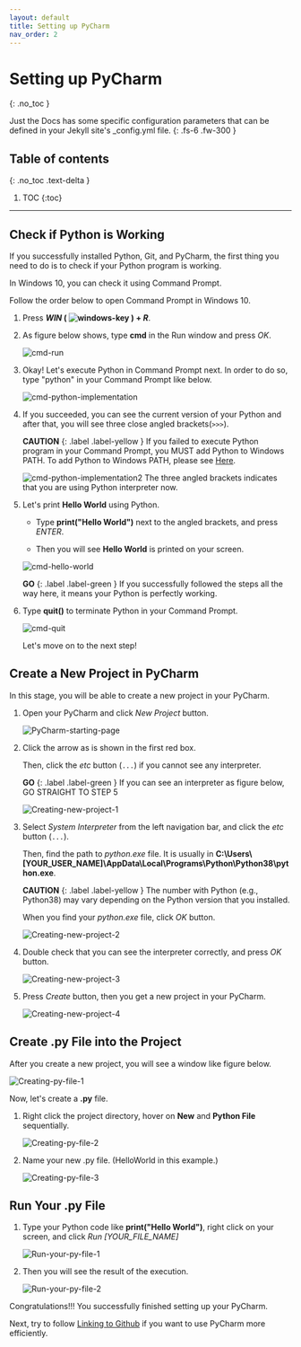 ```yaml
---
layout: default
title: Setting up PyCharm
nav_order: 2
---
```


# Setting up PyCharm
{: .no_toc }


Just the Docs has some specific configuration parameters that can be defined in your Jekyll site's _config.yml file.
{: .fs-6 .fw-300 }

## Table of contents
{: .no_toc .text-delta }

1. TOC
{:toc}

---

## Check if Python is Working
If you successfully installed Python, Git, and PyCharm, the first thing you need to do is to check if your Python program is working.

In Windows 10, you can check it using Command Prompt.

Follow the order below to open Command Prompt in Windows 10.
1. Press ***WIN* ( ![windows-key](https://github.com/harryseo1992/Pycharm-For-Dummies/blob/gh-pages/assets/images/windows_logo.png?raw=true "windows key") ) + *R***.

2. As figure below shows, type **cmd** in the Run window and press *OK*.

    ![cmd-run](https://github.com/harryseo1992/Pycharm-For-Dummies/blob/gh-pages/assets/images/run_cmd.png?raw=true "Run cmd")

3. Okay! Let's execute Python in Command Prompt next. In order to do so, type "python" in your Command Prompt like below.

    ![cmd-python-implementation](https://github.com/harryseo1992/Pycharm-For-Dummies/blob/gh-pages/assets/images/1.cmd_python_implementation.png?raw=true "Python implementation in cmd")

4. If you succeeded, you can see the current version of your Python and after that, you will see three close angled brackets(```>>>```).

    **CAUTION**
    {: .label .label-yellow }
        If you failed to execute Python program in your Command Prompt, you MUST add Python to Windows PATH.
        To add Python to Windows PATH, please see [Here](https://harryseo1992.github.io/Pycharm-For-Dummies/docs/index-test/#add-python-to-path).

    ![cmd-python-implementation2](https://github.com/harryseo1992/Pycharm-For-Dummies/blob/gh-pages/assets/images/2.cmd_python_implementation_2.png?raw=true "Python implementation in cmd")
    The three angled brackets indicates that you are using Python interpreter now.

5. Let's print **Hello World** using Python.

    * Type **print("Hello World")** next to the angled brackets, and press *ENTER*.

    * Then you will see **Hello World** is printed on your screen.

    ![cmd-hello-world](https://github.com/harryseo1992/Pycharm-For-Dummies/blob/gh-pages/assets/images/3.cmd_hello_world.png?raw=true "Print hello world in cmd")

    **GO**
    {: .label .label-green }
        If you successfully followed the steps all the way here, it means your Python is perfectly working.

6. Type **quit()** to terminate Python in your Command Prompt.

    ![cmd-quit](https://github.com/harryseo1992/Pycharm-For-Dummies/blob/gh-pages/assets/images/4.cmd_quit().png?raw=true "Quit Python from cmd")

    Let's move on to the next step!

## Create a New Project in PyCharm
In this stage, you will be able to create a new project in your PyCharm.

1. Open your PyCharm and click *New Project* button.

    ![PyCharm-starting-page](https://github.com/harryseo1992/Pycharm-For-Dummies/blob/gh-pages/assets/images/5.PyCharm_Starting_Page.png?raw=true "PyCharm starting page")

2. Click the arrow as is shown in the first red box.

    Then, click the *etc* button (```...```) if you cannot see any interpreter.
    
    **GO**
    {: .label .label-green }
        If you can see an interpreter as figure below, GO STRAIGHT TO STEP 5

    ![Creating-new-project-1](https://github.com/harryseo1992/Pycharm-For-Dummies/blob/gh-pages/assets/images/7.click_down_arrow.png?raw=true "Creating new project")

3. Select *System Interpreter* from the left navigation bar, and click the *etc* button (```...```).

    Then, find the path to *python.exe* file. It is usually in **C:\Users\\\[YOUR_USER_NAME\]\AppData\Local\Programs\Python\Python38\python.exe**.

    **CAUTION**
    {: .label .label-yellow }
        The number with Python (e.g., Python38) may vary depending on the Python version that you installed.

    When you find your *python.exe* file, click *OK* button.

    ![Creating-new-project-2](https://github.com/harryseo1992/Pycharm-For-Dummies/blob/gh-pages/assets/images/8.find_interpreter.png?raw=true "Creating new project 2")

4. Double check that you can see the interpreter correctly, and press *OK* button.

    ![Creating-new-project-3](https://github.com/harryseo1992/Pycharm-For-Dummies/blob/gh-pages/assets/images/9.Interpreter_found.png?raw=true "Creating new project 3")

5. Press *Create* button, then you get a new project in your PyCharm.

    ![Creating-new-project-4](https://github.com/harryseo1992/Pycharm-For-Dummies/blob/gh-pages/assets/images/10.create_new_project.png?raw=true "Creating new project 4")

## Create .py File into the Project
After you create a new project, you will see a window like figure below.

![Creating-py-file-1](https://github.com/harryseo1992/Pycharm-For-Dummies/blob/gh-pages/assets/images/11.first_window_after_creating_project.png?raw=true "Createing py file 1")

Now, let's create a **.py** file.
1. Right click the project directory, hover on **New** and **Python File** sequentially.

    ![Creating-py-file-2](https://github.com/harryseo1992/Pycharm-For-Dummies/blob/gh-pages/assets/images/12.create_new_python_file.png?raw=true "Createing py file 2")

2. Name your new .py file. (HelloWorld in this example.)

    ![Creating-py-file-3](https://github.com/harryseo1992/Pycharm-For-Dummies/blob/gh-pages/assets/images/13.creating_py_file.png?raw=true "Createing py file 3")

## Run Your .py File

1. Type your Python code like **print("Hello World")**, right click on your screen, and click *Run \[YOUR_FILE_NAME\]*

    ![Run-your-py-file-1](https://github.com/harryseo1992/Pycharm-For-Dummies/blob/gh-pages/assets/images/14.run_py_file.png?raw=true "Run your py file 1")

2. Then you will see the result of the execution.

    ![Run-your-py-file-2](https://github.com/harryseo1992/Pycharm-For-Dummies/blob/gh-pages/assets/images/15.after_run.png?raw=true "Run your py file 2")

Congratulations!!! You successfully finished setting up your PyCharm.

Next, try to follow [Linking to Github](https://harryseo1992.github.io/Pycharm-For-Dummies/docs/ui-components) if you want to use PyCharm more efficiently.